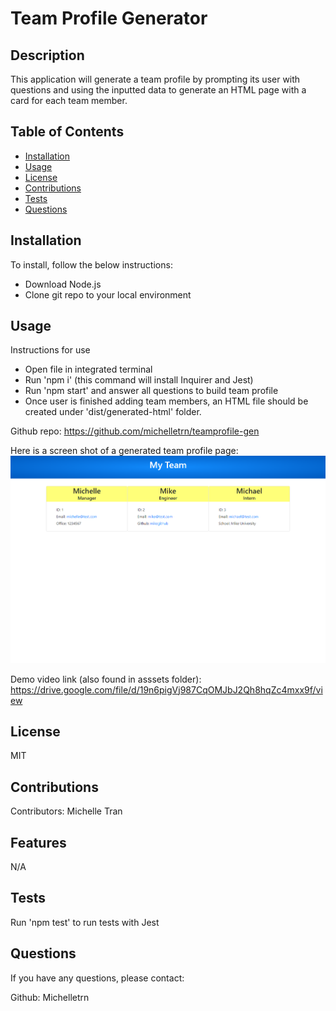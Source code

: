 # Team Profile Generator

 ## Description
  
  This application will generate a team profile by prompting its user with questions and using the inputted data to generate an HTML page with a card for each team member.
  
  ## Table of Contents 
  
  - [Installation](#installation)
  - [Usage](#usage)
  - [License](#license)
  - [Contributions](#contributions)
  - [Tests](#tests)
  - [Questions](#questions)
  
  
  ## Installation
  To install, follow the below instructions:
  - Download Node.js
  - Clone git repo to your local environment

  ## Usage
  Instructions for use
  - Open file in integrated terminal
  - Run 'npm i' (this command will install Inquirer and Jest)
  - Run 'npm start' and answer all questions to build team profile
  - Once user is finished adding team members, an HTML file should be created under 'dist/generated-html' folder.

  Github repo: https://github.com/michelletrn/teamprofile-gen

  Here is a screen shot of a generated team profile page:
  ![screenshot](./assets/teamgen_screenshot.png)

  Demo video link (also found in asssets folder): https://drive.google.com/file/d/19n6pigVj987CqOMJbJ2Qh8hqZc4mxx9f/view
 
  ## License
  MIT
  
  ## Contributions
  Contributors: Michelle Tran
  
  ## Features
  
  N/A

  ## Tests

  Run 'npm test' to run tests with Jest
    
  ## Questions
  If you have any questions, please contact:
  
  Github: Michelletrn